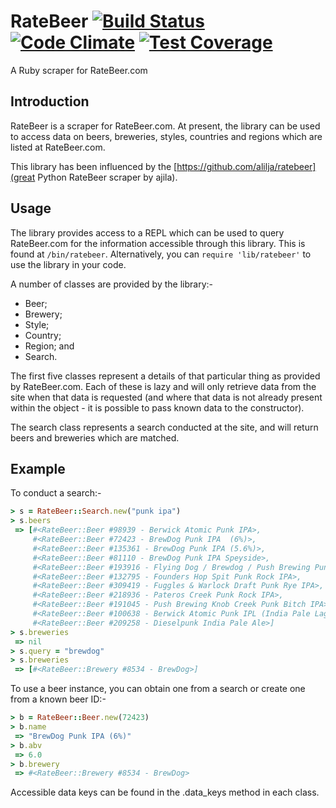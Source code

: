 # RateBeer [![Build Status](https://travis-ci.org/DanMeakin/ratebeer.svg?branch=master)](https://travis-ci.org/DanMeakin/ratebeer) [![Code Climate](https://codeclimate.com/github/DanMeakin/ratebeer/badges/gpa.svg)](https://codeclimate.com/github/DanMeakin/ratebeer) [![Test Coverage](https://codeclimate.com/github/DanMeakin/ratebeer/badges/coverage.svg)](https://codeclimate.com/github/DanMeakin/ratebeer/coverage)
A Ruby scraper for RateBeer.com

## Introduction

RateBeer is a scraper for RateBeer.com. At present, the library can be used to access data on beers, breweries, styles, countries and regions which are listed at RateBeer.com.

This library has been influenced by the [https://github.com/alilja/ratebeer](great Python RateBeer scraper by ajila).

## Usage

The library provides access to a REPL which can be used to query RateBeer.com for the information accessible through this library. This is found at `/bin/ratebeer`. Alternatively, you can `require 'lib/ratebeer'` to use the library in your code.

A number of classes are provided by the library:-

  * Beer;
  * Brewery;
  * Style;
  * Country;
  * Region; and
  * Search.

The first five classes represent a details of that particular thing as provided by RateBeer.com. Each of these is lazy and will only retrieve data from the site when that data is requested (and where that data is not already present within the object - it is possible to pass known data to the constructor).

The search class represents a search conducted at the site, and will return beers and breweries which are matched.

## Example

To conduct a search:-

```ruby
> s = RateBeer::Search.new("punk ipa")
> s.beers
 => [#<RateBeer::Beer #98939 - Berwick Atomic Punk IPA>,
     #<RateBeer::Beer #72423 - BrewDog Punk IPA  (6%)>,
     #<RateBeer::Beer #135361 - BrewDog Punk IPA (5.6%)>,
     #<RateBeer::Beer #81110 - BrewDog Punk IPA Speyside>,
     #<RateBeer::Beer #193916 - Flying Dog / Brewdog / Push Brewing Punk Bitch IPA>,
     #<RateBeer::Beer #132795 - Founders Hop Spit Punk Rock IPA>,
     #<RateBeer::Beer #309419 - Fuggles & Warlock Draft Punk Rye IPA>,
     #<RateBeer::Beer #218936 - Pateros Creek Punk Rock IPA>,
     #<RateBeer::Beer #191045 - Push Brewing Knob Creek Punk Bitch IPA>,
     #<RateBeer::Beer #100638 - Berwick Atomic Punk IPL (India Pale Lager)>,
     #<RateBeer::Beer #209258 - Dieselpunk India Pale Ale>]
> s.breweries
 => nil
> s.query = "brewdog"
> s.breweries
 => [#<RateBeer::Brewery #8534 - BrewDog>]
```

To use a beer instance, you can obtain one from a search or create one from a known beer ID:-

```ruby
> b = RateBeer::Beer.new(72423)
> b.name
 => "BrewDog Punk IPA (6%)"
> b.abv
 => 6.0
> b.brewery
 => #<RateBeer::Brewery #8534 - BrewDog>
```

Accessible data keys can be found in the .data_keys method in each class.
